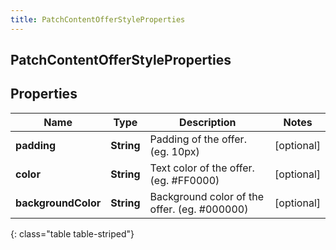 ```yaml
---
title: PatchContentOfferStyleProperties
---
```

## PatchContentOfferStyleProperties


## Properties

| Name | Type | Description | Notes |
| ------------ | ------------- | ------------- | ------------- |
| **padding** | <!----><!---->**String**<!----> | Padding of the offer. (eg. 10px) |  [optional] |
| **color** | <!----><!---->**String**<!----> | Text color of the offer. (eg. #FF0000) |  [optional] |
| **backgroundColor** | <!----><!---->**String**<!----> | Background color of the offer. (eg. #000000) |  [optional] |
{: class="table table-striped"}



